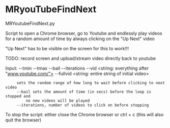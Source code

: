 # MRyouTubeFindNext

MRYoutubeFindNext.py
 
 Script to open a Chrome browser, go to Youtube and endlessly play videos
 for a random amount of time by always clicking on the "Up Next" video
 
 "Up Next" has to be visible on the screen for this to work!!!
 
 TODO: record screen and upload/stream video directly back to youtube
 
 Input: --tmin <inSecs>
           --tmax <inSecs>
           --bail <inSecs>
           --iterations <num vids after which to bail>
           --vid <string: everything after "www.youtube.com/">
           --fullvid <string: entire string of initial video>
        
         sets the random range of how long to wait before clicking to next video
         --bail sets the amount of time (in secs) before the loop is stopped and
             no new videos will be played
         --iterations, number of videos to click on before stopping
         
 To stop the script:
         either close the Chrome browser
         or ctrl + c (this will also quit the browser)
